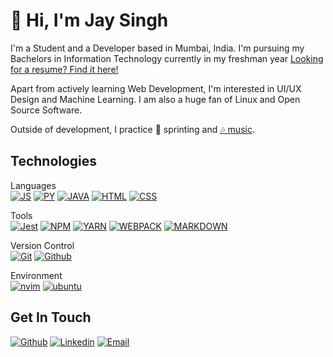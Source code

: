 <!-- [![GitHub Streak](https://streak-stats.demolab.com/?user=mathdebate09&theme=dark)](https://git.io/streak-stats) -->
# 👋 Hi, I'm Jay Singh

I'm a Student and a Developer based in Mumbai, India. I'm pursuing my Bachelors in Information Technology currently in my freshman year [Looking for a resume? Find it here!](https://drive.google.com/file/d/1Z3Z3Q4Z3Z3Q4Z3Q4Z3Q4Z3Q4Z3Q4Z3Q4/view?usp=sharing)

Apart from actively learning Web Development, I'm interested in UI/UX Design and Machine Learning. I am also a huge fan of Linux and Open Source Software.

Outside of development, I practice 🏃 sprinting and [🎶 music](https://open.spotify.com/user/ny1ubpoozmdc1td6eszz7gi8b).

<!--
Badge format:
[![Name of Tech](https://img.shields.io/badge/-NAME_OF_TECH-000?style=for-the-badge&logo=name-of-tech)](#)

For spaces, badge text uses underscores, while the logo slug uses hyphens.
-->
## Technologies

Languages  
[![JS](https://img.shields.io/badge/-javascript-000?style=for-the-badge&logo=javascript)](#) [![PY](https://img.shields.io/badge/-python-000?style=for-the-badge&logo=python)](#) [![JAVA](https://img.shields.io/badge/Java-000000?style=for-the-badge&logo=openjdk&logoColor=ED8B00)](#) [![HTML](https://img.shields.io/badge/-HTML-000?style=for-the-badge&logo=html5)](#) [![CSS](https://img.shields.io/badge/-CSS-000?style=for-the-badge&logo=css3&logoColor=1572B6)](#)

<!-- Frameworks  
[![SASS](https://img.shields.io/badge/-SASS-000?style=for-the-badge&logo=sass)](#) [![Bootstrap](https://img.shields.io/badge/-Bootstrap-000?style=for-the-badge&logo=bootstrap)](#) [![Tailwind](https://img.shields.io/badge/-Tailwind-000?style=for-the-badge&logo=tailwind-css)](#)   -->

Tools  
[![Jest](https://img.shields.io/badge/-Jest-000?style=for-the-badge&logo=jest)](#) [![NPM](https://img.shields.io/badge/-npm-000?style=for-the-badge&logo=npm)](#) [![YARN](https://img.shields.io/badge/-yarn-000?style=for-the-badge&logo=yarn)](#) [![WEBPACK](https://img.shields.io/badge/-WEBPACK-000?style=for-the-badge&logo=WEBPACK)](#) [![MARKDOWN](https://img.shields.io/badge/-markdown-000?style=for-the-badge&logo=markdown&logoColor=E5E5E5)](#)

Version Control  
[![Git](https://img.shields.io/badge/-Git-000?style=for-the-badge&logo=git)](#) [![Github](https://img.shields.io/badge/-Github-000?style=for-the-badge&logo=github)](#)  

<!-- Backend Services  
[![docker](https://img.shields.io/badge/-docker-000?style=for-the-badge&logo=docker)](#) [![PostgreSQL](https://img.shields.io/badge/-PostgreSQL-000?style=for-the-badge&logo=postgresql&logoColor=white)](#) [![MongoDB](https://shields.io/badge/-MongoDB-000?style=for-the-badge&logo=mongodb)](#) [![AWS S3](https://img.shields.io/badge/-AWS_S3-000?style=for-the-badge&logo=amazon-s3)](#) -->
Environment  
[![nvim](https://img.shields.io/badge/-neovim-000?style=for-the-badge&logo=neovim)](#) [![ubuntu](https://img.shields.io/badge/-Ubuntu-000?style=for-the-badge&logo=ubuntu)](#)

## Get In Touch

[![Github](https://img.shields.io/badge/-Jay_Singh-000?style=for-the-badge&logo=github&logoColor=azure&color=181717)](https://github.com/mathdebate09) [![Linkedin](https://img.shields.io/badge/-Jay_Singh-000?style=for-the-badge&logo=linkedin&logoColor=azure&color=0A66C2)](https://www.linkedin.com/in/jay-s-singh/) [![Email](https://img.shields.io/badge/-Jay_Singh-000?style=for-the-badge&logo=gmail&logoColor=azure&color=EA4335)](mailto:work.jayssingh@gmail.com)
